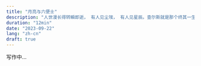 ```yaml
---
title: "月亮与六便士"
description: "人世漫长得转瞬即逝， 有人见尘埃， 有人见星辰。查尔斯就是那个终其一生在追逐星辰的人。"
duration: "12min"
date: "2023-09-22"
lang: "zh-cn"
draft: true
---
```


写作中...
